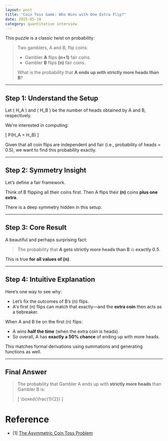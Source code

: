 ```yaml
---
layout: post
title: "Coin Toss Game: Who Wins with One Extra Flip?"
date: 2025-05-18
category: quantitative interview
---
```


This puzzle is a classic twist on probability:

> Two gamblers, A and B, flip coins:
> - Gambler **A** flips **\(n+1\)** fair coins.
> - Gambler **B** flips **\(n\)** fair coins.
>
> What is the probability that **A ends up with strictly more heads than B**?

---

## Step 1: Understand the Setup

Let \( H_A \) and \( H_B \) be the number of heads obtained by A and B, respectively.

We're interested in computing:

\[
P(H_A > H_B)
\]

Given that all coin flips are independent and fair (i.e., probability of heads = 0.5), we want to find this probability exactly.

---

## Step 2: Symmetry Insight

Let’s define a fair framework.

Think of B flipping all their coins first. Then A flips their **\(n\)** coins **plus one extra**.

There is a deep symmetry hidden in this setup.

---

## Step 3: Core Result

A beautiful and perhaps surprising fact:

> The probability that **A gets strictly more heads than B** is **exactly 0.5**.

This is true **for all values of \(n\)**.

---

## Step 4: Intuitive Explanation

Here’s one way to see why:

- Let’s fix the outcomes of B’s \(n\) flips.
- A's first \(n\) flips can match that exactly—and the **extra coin** then acts as a tiebreaker.

When A and B tie on the first \(n\) flips:
- A wins **half the time** (when the extra coin is heads).
- So overall, A has **exactly a 50% chance** of ending up with more heads.

This matches formal derivations using summations and generating functions as well.

---

## Final Answer

> The probability that Gambler A ends up with **strictly more heads** than Gambler B is:
>
> \[
> \boxed{\frac{1}{2}}
> \]

# Reference

* [1] [The Asymmetric Coin Toss Problem](https://medium.com/@rishidarkdevil/an-asymmetric-coin-toss-problem-fc3835631af8)
